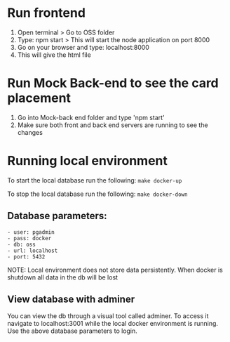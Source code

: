 
# Run frontend

1) Open terminal > Go to OSS folder
2) Type: npm start > This will start the node application on port 8000
3) Go on your browser and type: localhost:8000
4) This will give the html file

# Run Mock Back-end to see the card placement
1) Go into Mock-back end folder and type 'npm start'
2) Make sure both front and back end servers are running to see the changes

# Running local environment

To start the local database run the following:
    `make docker-up`

To stop the local database run the following:
    `make docker-down`

## Database parameters:

    - user: pgadmin
    - pass: docker
    - db: oss
    - url: localhost
    - port: 5432


NOTE: Local environment does not store data persistently. When docker is shutdown all data in the db will be lost

## View database with adminer

You can view the db through a visual tool called adminer. To access it navigate to localhost:3001 while the local docker environment is running. Use the above database parameters to login.
